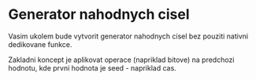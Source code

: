 # Generator nahodnych cisel

Vasim ukolem bude vytvorit generator nahodnych cisel bez pouziti nativni dedikovane funkce.

Zakladni koncept je aplikovat operace (napriklad bitove) na predchozi hodnotu, kde prvni hodnota je seed - napriklad cas.
